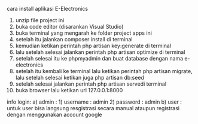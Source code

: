 cara install aplikasi E-Electronics

1. unzip file project ini
2. buka code editor (disarankan Visual Studio)
3. buka terminal yang mengarah ke folder project apps ini
4. setelah itu jalankan composer install di terminal
5. kemudian ketikan perintah php artisan key:generate di terminal
6. lalu setelah selesai jalankan perintah php artisan optimize di terminal
7. setelah selesai itu ke phpmyadmin dan buat database dengan nama e-electronics
8. setelah itu kembali ke terminal lalu ketikan perintah php artisan migrate, lalu setelah selesai ketikan juga php artisan db:seed
9. setelah selesai jalankan perintah php artisan servedi terminal
10. buka browser lalu ketikan url 127.0.0.1:8000

info login:
a) admin : 1) username : admin 2) password : admin
b) user :
untuk user bisa langsung resgistrasi secara manual ataupun registrasi dengan menggunakan account google
